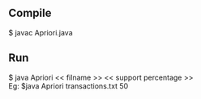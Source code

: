## Compile

$ javac Apriori.java

## Run
 $ java Apriori << filname >> << support percentage >>
 <br/>
Eg:  $java Apriori transactions.txt 50
